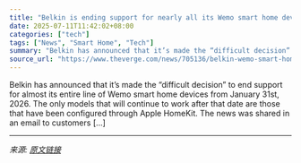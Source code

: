 ```yaml
---
title: "Belkin is ending support for nearly all its Wemo smart home devices"
date: 2025-07-11T11:42:02+08:00
categories: ["tech"]
tags: ["News", "Smart Home", "Tech"]
summary: "Belkin has announced that it’s made the “difficult decision” to end support for almost its entire line of Wemo smart home devices from January 31st, 2026. The only models that will continue to work af"
source_url: "https://www.theverge.com/news/705136/belkin-wemo-smart-home-support-ending-homekit-thread"
---
```


Belkin has announced that it’s made the “difficult decision” to end support for almost its entire line of Wemo smart home devices from January 31st, 2026. The only models that will continue to work after that date are those that have been configured through Apple HomeKit. The news was shared in an email to customers [&#8230;]

---

*来源: [原文链接](https://www.theverge.com/news/705136/belkin-wemo-smart-home-support-ending-homekit-thread)*

